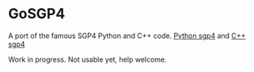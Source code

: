 GoSGP4
======

A port of the famous SGP4 Python and C++ code.
[Python sgp4](https://pypi.python.org/pypi/sgp4) and [C++ sgp4](http://celestrak.com/software/vallado-sw.asp)

Work in progress.
Not usable yet, help welcome.